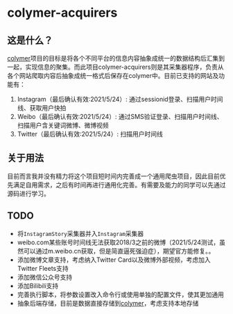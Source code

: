# colymer-acquirers
## 这是什么？
[colymer](https://github.com/touuki/colymer)项目的目标是将各个不同平台的信息内容抽象成统一的数据结构后汇集到一起，实现信息的聚集。而此项目colymer-acquirers则是其采集器程序，负责从各个网站爬取内容后抽象成统一格式后保存在colymer中。目前已支持的网站及功能有：  
1. Instagram（最后确认有效:2021/5/24）: 通过sessionid登录、扫描用户时间线、获取用户快拍
2. Weibo（最后确认有效:2021/5/24）: 通过SMS验证登录、扫描用户时间线、扫描用户含关键词微博、微博视频
3. Twitter（最后确认有效:2021/5/24）: 扫描用户时间线

## 关于用法
目前而言我并没有精力将这个项目短时间内完善成一个通用爬虫项目，因此目前优先满足自用需求，之后有时间再进行通用化完善。有需要及能力的同学可以先通过源码进行学习。

## TODO
+ 将`InstagramStory`采集器并入`Instagram`采集器
+ weibo.com某些账号时间线无法获取2018/3之前的微博（2021/5/24测试，虽然可以通过m.weibo.cn获取，但是简直逼死强迫症），期望官方能修复。。
+ 添加微博文章支持，考虑纳入Twitter Card以及微博外部视频，考虑加入Twitter Fleets支持
+ 添加微信公众号支持
+ 添加Bilibili支持
+ 完善执行脚本，将参数设置改入命令行或使用单独的配置文件，使其更加通用
+ 抽象后端存储，目前是数据直接存储到[colymer](https://github.com/touuki/colymer)，考虑支持本地存储